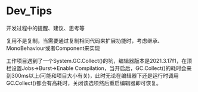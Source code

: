 # Dev_Tips
开发过程中的提醒、建议、思考等

复用不是复制，当需要通过复制相同代码来扩展功能时，考虑继承、MonoBehaviour或者Component来实现

工作项目遇到了一个System.GC.Collect()的坑，编辑器版本是2021.3.17f1，在顶栏设置Jobs->Burst->Enable Compilation，当开启后，GC.Collect()的耗时会来到300ms以上(可能和项目大小有关)，此时无论在编辑器下还是运行时调用GC.Collect()都会有高耗时，关闭该选项然后重启编辑器即可恢复。
